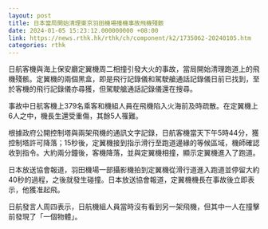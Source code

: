 ```yaml
---
layout: post
title: 日本當局開始清理東京羽田機場撞機事故飛機殘骸
date: 2024-01-05 15:23:12.000000000 +08:00
link: https://news.rthk.hk/rthk/ch/component/k2/1735062-20240105.htm
categories: rthk
---
```


日航客機與海上保安廳定翼機周二相撞引發大火的事故，當局開始清理跑道上的飛機殘骸。定翼機的兩個黑盒，即是飛行記錄儀和駕駛艙通話記錄儀日前已找到，至於客機的飛行記錄儀亦尋獲，但駕駛艙通話記錄儀還在搜尋。

事故中日航客機上379名乘客和機組人員在飛機陷入火海前及時疏散。在定翼機上6人之中，機長生還受重傷，其餘5人罹難。

根據政府公開控制塔與兩架飛機的通訊文字記錄，日航客機當天下午5時44分，獲控制塔許可降落；15秒後，定翼機接到指示滑行至跑道邊緣的等候區域，機師確認收到指令。大約兩分鐘後，客機降落，並與定翼機相撞，顯示定翼機進入了跑道。

日本放送協會報道，羽田機場一部攝影機拍到定翼機從滑行道進入跑道並停留大約40秒的過程，之後就發生碰撞。日本放送協會報道，定翼機機長在事故後立即表示，他獲准起飛。

日航發言人周四表示，日航機組人員當時沒有看到另一架飛機，但其中一人在撞擊前發現了「一個物體」。
